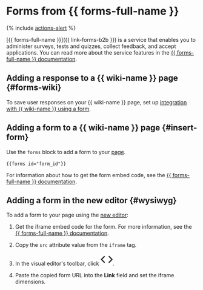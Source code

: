 # Forms from {{ forms-full-name }}

{% include [actions-alert](../../_includes/wiki/actions-alert.md) %}

[{{ forms-full-name }}]({{ link-forms-b2b }}) is a service that enables you to administer surveys, tests and quizzes, collect feedback, and accept applications. You can read more about the service features in the [{{ forms-full-name }} documentation](../../forms/).

## Adding a response to a {{ wiki-name }} page {#forms-wiki}

To save user responses on your {{ wiki-name }} page, set up [integration with {{ wiki-name }} using a form](../../forms/send-wiki.md).

## Adding a form to a {{ wiki-name }} page {#insert-form}

Use the `forms` block to add a form to your [page](../pages-types.md#page).

```
{{forms id="form_id"}}
```

For information about how to get the form embed code, see the [{{ forms-full-name }} documentation](../../forms/publish#section_xvx_g2c_tbb).

## Adding a form in the new editor {#wysiwyg}

To add a form to your page using the [new editor](../pages-types.md#wysiwyg):

1. Get the iframe embed code for the form. For more information, see the [{{ forms-full-name }} documentation](../../forms/publish.md#section_c21_gdb_42b).

1. Copy the `src` attribute value from the `iframe` tag.

1. In the visual editor's toolbar, click ![](../../_assets/wiki/svg/wysiwyg/iframe.svg).

1. Paste the copied form URL into the **Link** field and set the iframe dimensions.